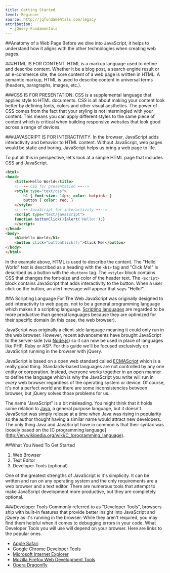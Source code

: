 ```yaml
---
title: Getting Started
level: Beginner
source: http://jqfundamentals.com/legacy
attribution: 
  - jQuery Fundamentals
---
```


##Anatomy of a Web Page
Before we dive into JavaScript, it helps to understand how it aligns with the other technologies when creating web pages.

###HTML IS FOR CONTENT.
HTML is a markup language used to define and describe content. Whether it be a blog post, a search engine result or an e-commerce site, the core content of a web page is written in HTML. A semantic markup, HTML is used to describe content in universal terms (headers, paragraphs, images, etc.).

###CSS IS FOR PRESENTATION.
CSS is a supplemental language that applies style to HTML documents. CSS is all about making your content look better by defining fonts, colors and other visual aesthetics. The power of CSS comes from the fact that your styling is not intermingled with your content. This means you can apply different styles to the same piece of content which is critical when building responsive websites that look good across a range of devices.

###JAVASCRIPT IS FOR INTERACTIVITY.
In the browser, JavaScript adds interactivity and behavior to HTML content. Without JavaScript, web pages would be static and boring. JavaScript helps us bring a web page to life.

To put all this in perspective, let's look at a simple HTML page that includes CSS and JavaScript.

``` html
<html>
<head>
	<title>Hello World</title>
	<!---- CSS for presentation ---->
	<style type="text/css">
		h1 { font-size: 14px; color: hotpink; }
		button { color: red; }
	</style>	
	<!---- JavaScript for interactivity ---->
	<script type="text/javascript">
  	function buttonClick(){alert('Hello!');}
	</script>
</head>
<body>
	<h1>Hello World</h1>
	<button click="buttonClick();">Click Me!</button>
</body>
</html>
```

In the example above, HTML is used to describe the content. The "Hello World" text is described as a heading with the `<h1>` tag and "Click Me!" is described as a button with the `<button>` tag. The `<style>` block contains CSS that changes the font-size and color of the header text. The `<script>` block contains JavaScript that adds interactivity to the button. When a user click on the button, an alert message will appear that says "Hello!".

##A Scripting Language For The Web
JavaScript was originally designed to add interactivity to web pages, not to be a general programming language which makes it a scripting language. [Scripting languages](http://en.wikipedia.org/wiki/Scripting_language) are regarded to be more productive than general languages because they are optimized for their specific domain (in this case, the web browser).

JavaScript was originally a client-side language meaning it could only run in the web browser. However, recent advancements have brought JavaScript to the server-side (via [Node.js](http://nodejs.org/)) so it can now be used in place of languages like PHP, Ruby or ASP. For this guide we'll be focused exclusively on JavaScript running in the browser with jQuery.

JavaScript is based on a open web standard called [ECMAScript](http://en.wikipedia.org/wiki/ECMAScript) which is a really good thing. Standards-based languages are not controlled by any one entity or corporation. Instead, everyone works together in an open manner to define the language which is why the JavaScript you write will run in *every* web browser regardless of the operating system or device. Of course, it's not a perfect world and there are some inconsistencies between browser, but jQuery solves those problems for us.

The name "JavaScript" is a bit misleading. You might think that it holds some relation to [Java](http://en.wikipedia.org/wiki/Java_\(programming_language\)), a general purpose language, but it doesn't. JavaScript was simply release at a time when Java was rising in popularity so the author thought having a similar name would attract new developers. The only thing Java and JavaScript have in common is that their syntax was loosely based on the [C programming language](http://en.wikipedia.org/wiki/C_(programming_language).

##What You Need To Get Started
1. Web Browser
2. Text Editor
3. Developer Tools (optional)

One of the greatest strengths of JavaScript is it's simplicity. It can be written and run on any operating system and the only requirements are a web browser and a text editor. There are numerous tools that attempt to make JavaScript development more productive, but they are completely optional.

###Developer Tools
Commonly referred to as "Developer Tools", browsers ship with built-in features that provide better insight into JavaScript and jQuery as it's running in the browser. While they aren't required, you may find them helpful when it comes to debugging errors in your code. What Developer Tools you will use will depend on your browser. Here are links to the popular ones.

- [Apple Safari](https://developer.apple.com/technologies/safari/developer-tools.html)
- [Google Chrome Developer Tools](https://developers.google.com/chrome-developer-tools/)
- [Microsoft Internet Explorer](http://msdn.microsoft.com/en-us/library/ie/gg589507.aspx)
- [Mozilla Firefox Web Development Tools](https://developer.mozilla.org/en-US/docs/Tools)
- [Opera Dragonfly](http://www.opera.com/developer/tools/)